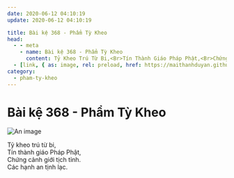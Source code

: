 ```yaml
---
date: 2020-06-12 04:10:19
update: 2020-06-12 04:10:19

title: Bài kệ 368 - Phẩm Tỳ Kheo
head:
  - - meta
    - name: Bài kệ 368 - Phẩm Tỳ Kheo
      content: Tỷ Kheo Trú Từ Bi,<Br>Tín Thành Giáo Pháp Phật,<Br>Chứng Cảnh Giới Tịch Tỉnh.<Br>Các Hạnh An Tịnh Lạc.<Br>
  - [link, { as: image, rel: preload, href: https://maithanhduyan.github.io/kinh-phap-cu/img/pham-ty-kheo/pham-ty-kheo-368.jpg }]
category:
  - pham-ty-kheo
---
```


# Bài kệ 368 - Phẩm Tỳ Kheo

![An image](/img/pham-ty-kheo/pham-ty-kheo-368.jpg)

Tỷ kheo trú từ bi,<br>Tín thành giáo Pháp Phật,<br>Chứng cảnh giới tịch tỉnh.<br>Các hạnh an tịnh lạc.<br>
